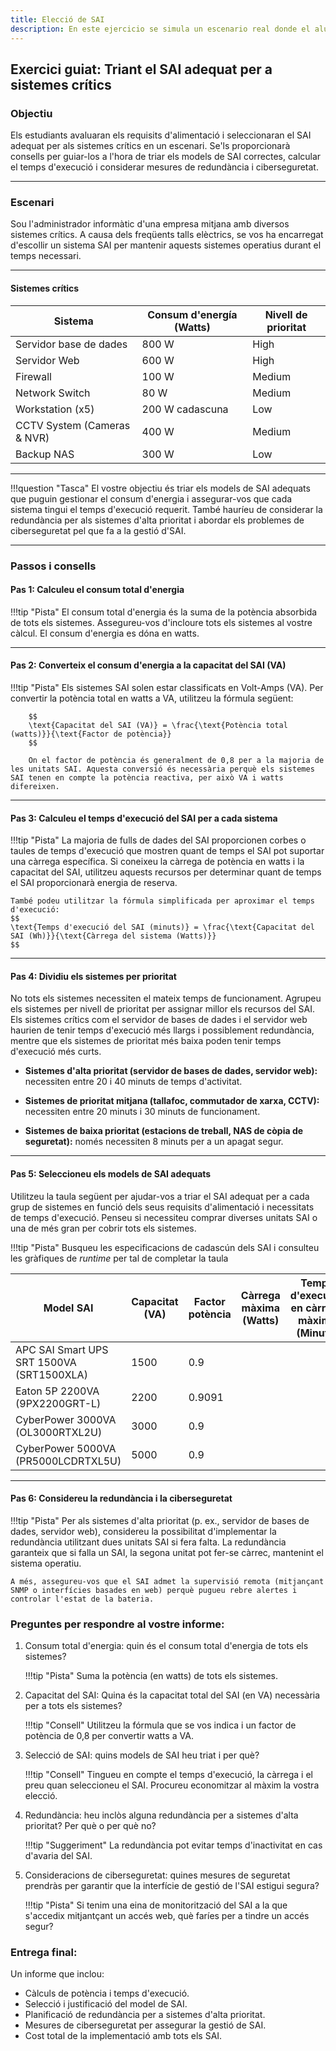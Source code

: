 ```yaml
---
title: Elecció de SAI
description: En este ejercicio se simula un escenario real donde el alumna ha de elegir el SAI que mejor cubra los requerimientos de seguridad que son necesarios en la empresa
--- 
```


## Exercici guiat: Triant el SAI adequat per a sistemes crítics

### Objectiu
Els estudiants avaluaran els requisits d'alimentació i seleccionaran el SAI adequat per als sistemes crítics en un escenari. Se'ls proporcionarà consells per guiar-los a l'hora de triar els models de SAI correctes, calcular el temps d'execució i considerar mesures de redundància i ciberseguretat.

---

### Escenari
Sou l'administrador informàtic d'una empresa mitjana amb diversos sistemes crítics. A causa dels freqüents talls elèctrics, se vos ha encarregat d'escollir un sistema SAI per mantenir aquests sistemes operatius durant el temps necessari.

---

#### Sistemes crítics

| **Sistema**                | **Consum d'energía (Watts)** | **Nivell de prioritat** | 
|----------------------------|-------------------------------|--------------------|
| Servidor base de dades            | 800 W                         | High               | 
| Servidor Web                 | 600 W                         | High               | 
| Firewall                   | 100 W                         | Medium             | 
| Network Switch             | 80 W                          | Medium             | 
| Workstation (x5)           | 200 W cadascuna                   | Low            |   
| CCTV System (Cameras & NVR)| 400 W                         | Medium             | 
| Backup NAS                 | 300 W                         | Low                | 

---

!!!question "Tasca"
    El vostre objectiu és triar els models de SAI adequats que puguin gestionar el consum d'energia i assegurar-vos que cada sistema tingui el temps d'execució requerit. També hauríeu de considerar la redundància per als sistemes d'alta prioritat i abordar els problemes de ciberseguretat pel que fa a la gestió d'SAI.

--- 

### Passos i consells

#### Pas 1:  Calculeu el consum total d'energia

!!!tip "Pista"
        El consum total d'energia és la suma de la potència absorbida de tots els sistemes. Assegureu-vos d'incloure tots els sistemes al vostre càlcul. El consum d'energia es dóna en watts.

---

#### Pas 2: Converteix el consum d'energia a la capacitat del SAI (VA)
   
!!!tip "Pista"
        Els sistemes SAI solen estar classificats en Volt-Amps (VA). Per convertir la potència total en watts a VA, utilitzeu la fórmula següent:

        $$ 
        \text{Capacitat del SAI (VA)} = \frac{\text{Potència total (watts)}}{\text{Factor de potència}} 
        $$

        On el factor de potència és generalment de 0,8 per a la majoria de les unitats SAI. Aquesta conversió és necessària perquè els sistemes SAI tenen en compte la potència reactiva, per això VA i watts difereixen.

----

#### Pas 3: Calculeu el temps d'execució del SAI per a cada sistema

!!!tip "Pista"
    La majoria de fulls de dades del SAI proporcionen corbes o taules de temps d'execució que mostren quant de temps el SAI pot suportar una càrrega específica. Si coneixeu la càrrega de potència en watts i la capacitat del SAI, utilitzeu aquests recursos per determinar quant de temps el SAI proporcionarà energia de reserva.

    També podeu utilitzar la fórmula simplificada per aproximar el temps d'execució:
    $$
    \text{Temps d'execució del SAI (minuts)} = \frac{\text{Capacitat del SAI (Wh)}}{\text{Càrrega del sistema (Watts)}}
    $$

---

#### Pas 4: Dividiu els sistemes per prioritat

No tots els sistemes necessiten el mateix temps de funcionament. Agrupeu els sistemes per nivell de prioritat per assignar millor els recursos del SAI. Els sistemes crítics com el servidor de bases de dades i el servidor web haurien de tenir temps d'execució més llargs i possiblement redundància, mentre que els sistemes de prioritat més baixa poden tenir temps d'execució més curts.

+ **Sistemes d'alta prioritat (servidor de bases de dades, servidor web):** necessiten entre 20 i 40 minuts de temps d'activitat.

+ **Sistemes de prioritat mitjana (tallafoc, commutador de xarxa, CCTV):** necessiten entre 20 minuts i 30 minuts de funcionament.

+ **Sistemes de baixa prioritat (estacions de treball, NAS de còpia de seguretat):** només necessiten 8 minuts per a un apagat segur.

---
  
#### Pas 5: Seleccioneu els models de SAI adequats
Utilitzeu la taula següent per ajudar-vos a triar el SAI adequat per a cada grup de sistemes en funció dels seus requisits d'alimentació i necessitats de temps d'execució.
Penseu si necessiteu comprar diverses unitats SAI o una de més gran per cobrir tots els sistemes.

!!!tip "Pista"
    Busqueu les especificacions de cadascún dels SAI i consulteu les gràfiques de *runtime* per tal de completar la taula

| **Model SAI**        | **Capacitat (VA)** | **Factor potència** | **Càrrega màxima (Watts)** | **Temps d'execució en càrrega màxima (Minuts)** | **Temps d'execució amb 50% de càrrega (Minuts)** | **Preu (€)** |
|----------------------|-------------------|------------------|----------------------|------------------------------------|-----------------------------------|-----------|
| APC SAI Smart UPS SRT 1500VA (SRT1500XLA)  | 1500              | 0.9              |                 |                                  |                                |     800€  |
| Eaton 5P 2200VA (9PX2200GRT-L)      | 2200              | 0.9091              |                 |                                |                               |    1715€  |
| CyberPower 3000VA  (OL3000RTXL2U)    | 3000              | 0.9              |                 |                               |                                |  2600€  |
| CyberPower 5000VA  (PR5000LCDRTXL5U)    | 5000              | 0.9              |                 |                               |                                |  3800€  |

---

#### Pas 6: Considereu la redundància i la ciberseguretat

!!!tip "Pista"
    Per als sistemes d'alta prioritat (p. ex., servidor de bases de dades, servidor web), considereu la possibilitat d'implementar la redundància utilitzant dues unitats SAI si fera falta. La redundància garanteix que si falla un SAI, la segona unitat pot fer-se càrrec, mantenint el sistema operatiu.

    A més, assegureu-vos que el SAI admet la supervisió remota (mitjançant SNMP o interfícies basades en web) perquè pugueu rebre alertes i controlar l'estat de la bateria. 

### Preguntes per respondre al vostre informe:

1. Consum total d'energia: quin és el consum total d'energia de tots els sistemes?
    
    !!!tip "Pista" 
        Suma la potència (en watts) de tots els sistemes.

2. Capacitat del SAI: Quina és la capacitat total del SAI (en VA) necessària per a tots els sistemes?

    !!!tip "Consell" 
        Utilitzeu la fórmula que se vos indica i un factor de potència de 0,8 per convertir watts a VA.

3. Selecció de SAI: quins models de SAI heu triat i per què?

    !!!tip "Consell"
        Tingueu en compte el temps d'execució, la càrrega i el preu quan seleccioneu el SAI. Procureu economitzar al màxim la vostra elecció.

4. Redundància: heu inclòs alguna redundància per a sistemes d'alta prioritat? Per què o per què no?

    !!!tip "Suggeriment" 
        La redundància pot evitar temps d'inactivitat en cas d'avaria del SAI.

5. Consideracions de ciberseguretat: quines mesures de seguretat prendràs per garantir que la interfície de gestió de l'SAI estigui segura?

    !!!tip "Pista"
        Si tenim una eina de monitorització del SAI a la que s'accedix mitjantçant un accés web, què faríes per a tindre un accés segur?


### Entrega final:
Un informe que inclou:

+ Càlculs de potència i temps d'execució.
+ Selecció i justificació del model de SAI.
+ Planificació de redundància per a sistemes d'alta prioritat.
+ Mesures de ciberseguretat per assegurar la gestió de SAI.
+ Cost total de la implementació amb tots els SAI.